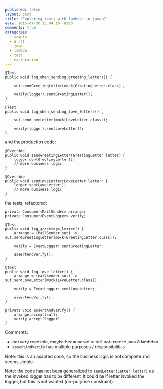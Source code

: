 ```yaml
---
published: false
layout: post
title: "Exploring tests with lambdas in java 8"
date: 2015-07-30 13:04:10 +0200
comments: true
categories: 
  - sample
  - draft
  - java
  - lambda
  - test
  - exploration
---
```


```
@Test
public void log_when_sending_greeting_letters() {

	sut.sendGreetingLetter(mock(GreetingLetter.class));

	verify(logger).sentGreetingLetter();
}

@Test
public void log_when_sending_love_letters() {

	sut.sendLoveLetter(mock(LoveLetter.class));

	verify(logger).sentLoveLetter();
}
```

and the production code:

```
@Override
public void sendGreetingLetter(GreetingLetter letter) {
	logger.sentGreetingLetter();
	// more business logic
}

@Override
public void sendLoveLetter(LoveLetter letter) {
	logger.sentLoveLetter();
	// more business logic
}
```


the tests, refactored:

```
private Consumer<MailSender> arrange;
private Consumer<EventLogger> verify;

@Test
public void log_greetings_letter() {
	arrange = (MailSender sut) -> sut.sendGreetingLetter(mock(GreetingLetter.class));

	verify = EventLogger::sentGreetingLetter;

	assertAndVerify();
}

@Test
public void log_love_letter() {
	arrange = (MailSender sut) -> sut.sendLoveLetter(mock(LoveLetter.class));

	verify = EventLogger::sentLoveLetter;

	assertAndVerify();
}

private void assertAndVerify() {
	arrange.accept(sut);
	verify.accept(logger);
}
```

Comments:

  * not very readable, maybe because we're still not used to java 8 lambdas
  * ``assertAndVerify`` has multiple purposes / responsibilities

Note: this is an adapted code, so the business logic is not complete and seems simple.

Note: the code has not been generalized to ``sendLetter(Letter letter)`` as the invoked logger has to be different. It could be if letter invoked the logger, but this is not wanted (on-purpose constraint).